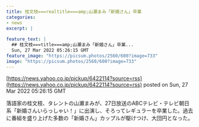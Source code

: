 ```yaml
---
title: 桂文枝===realtitle===amp;山瀬まみ「新婚さん」卒業
categories:
- news
excerpt: |
  
feature_text: |
  ## 桂文枝===title===amp;山瀬まみ「新婚さん」卒業...
  Sun, 27 Mar 2022 05:26:15 GMT
feature_image: "https://picsum.photos/2560/600?image=733"
image: "https://picsum.photos/2560/600?image=733"
---
```


[https://news.yahoo.co.jp/pickup/6422114?source=rss](https://news.yahoo.co.jp/pickup/6422114?source=rss)
posted on Sun, 27 Mar 2022 05:26:15 GMT

<!--more-->

落語家の桂文枝、タレントの山瀬まみが、27日放送のABCテレビ・テレビ朝日系「新婚さんいらっしゃい！」に出演し、そろってレギュラーを卒業した。過去に番組を盛り上げた多数の「新婚さん」カップルが駆けつけ、大団円となった。
